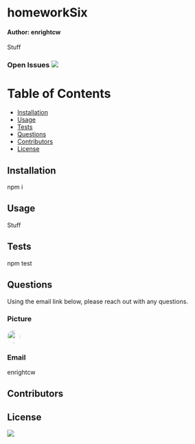 
# homeworkSix
#### Author: enrightcw

Stuff

### Open Issues <img src= "https://img.shields.io/github/issues/enrightcw/homeworkSix">

# Table of Contents
* [Installation](#installation)
* [Usage](#usage)
* [Tests](#tests)
* [Questions](#questions)
* [Contributors](#contributors)
* [License](#license)

## Installation

npm i

## Usage

Stuff

## Tests

npm test

## Questions

Using the email link below, please reach out with any questions.

### Picture
<img src="https://avatars2.githubusercontent.com/u/58670012?v=4" width="30" style="border-radius: 15px">

### Email 
enrightcw

## Contributors



## License

<img src="https://img.shields.io/github/license/enrightcw/homeworkSix">
